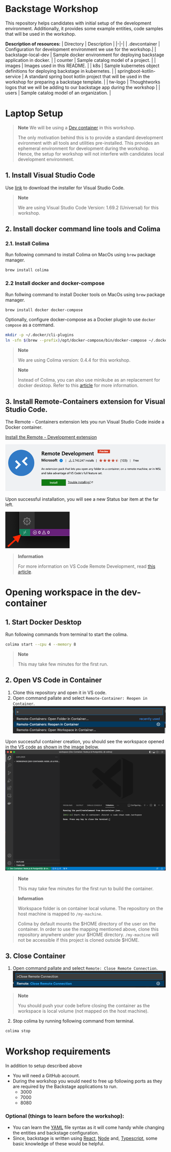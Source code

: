 # Backstage Workshop

This repository helps candidates with initial setup of the development environment. Additionally, it provides some example entities, code samples that will be used in the workshop.

**Description of resources:**
| Directory | Description |
|-|-|
| .devcontainer | Configuration for development environment we use for the workshop.|
| backstage-local-dev | Sample docker environment for deploying backstage application in docker. |
| counter | Sample catalog model of a project. |
| images | Images used in this README. |
| k8s | Sample kubernetes object definitions for deploying backstage in kubernetes. |
| springboot-kotlin-service | A standard spring boot kotlin project that will be used in the workshop for preparing a backstage template. |
| tw-logo | Thoughtworks logos that we will be adding to our backstage app during the workshop |
| users | Sample catalog model of an organization. |

# Laptop Setup

> **Note**
> We will be using a [Dev container](https://code.visualstudio.com/docs/remote/containers) in this workshop.
>
> The only motivation behind this is to provide a standard development evironment with all tools and utilities pre-installed. This provides an ephemeral  environment for development during the workshop. Hence, the setup for workshop will not interfere with candidates local development environment.

## 1. Install Visual Studio Code
Use [link](https://code.visualstudio.com/download) to download the installer for Visual Studio Code.

> **Note**
>
> We are using Visual Studio Code Version: 1.69.2 (Universal) for this workshop.

## 2. Install docker command line tools and Colima
### 2.1. Install Colima
Run following command to install Colima on MacOs using `brew` package manager.
```sh
brew install colima
```

### 2.2 Install docker and docker-compose
Run follwing command to install Docker tools on MacOs using `brew` package manager.
```sh
brew install docker docker-compose
```

Optionally, configure docker-compose as a Docker plugin to use `docker compose` as a command.
```sh
mkdir -p ~/.docker/cli-plugins
ln -sfn $(brew --prefix)/opt/docker-compose/bin/docker-compose ~/.docker/cli-plugins/docker-compose
```

> **Note**
>
> We are using Colima version: 0.4.4 for this workshop.

> **Note**
>
> Instead of Colima, you can also use minikube as an replacement for docker desktop. Refer to this [article](https://minikube.sigs.k8s.io/docs/tutorials/docker_desktop_replacement/) for more information.


## 3. Install Remote-Containers extension for Visual Studio Code.

The Remote - Containers extension lets you run Visual Studio Code inside a Docker container.

[Install the Remote - Development extension](vscode:extension/ms-vscode-remote.vscode-remote-extensionpack)

![Remote Development Extension](images/RemoteDevelopmentExtension.png)

Upon successful installation, you will see a new Status bar item at the far left.

![Check installation](images/CheckInstallation.png)

> **Information**
>
> For more information on VS Code Remote Development, read [this article](https://code.visualstudio.com/docs/remote/remote-overview).

# Opening workspace in the dev-container

## 1. Start Docker Desktop
Run following commands from terminal to start the colima.
```sh
colima start --cpu 4 --memory 8
```
>**Note**
>
>This may take few minutes for the first run.

## 2. Open VS Code in Container
1. Clone this repository and open it in VS code.
2. Open command pallate and select `Remote-Container: Reopen in Container`. 
![Reopen in Container](images/ReopenInContainer.png)

Upon successful container creation, you should see the workspace opened in the VS code as shown in the image below.
![Open in Container Success](images/OpenInContainerSuccess.png)

>**Note**
>
>This may take few minutes for the first run to build the container.

>**Information**
>
>Workspace folder is on container local volume.
>The repository on the host machine is mapped to `/my-machine`.
>
>Colima by default mounts the $HOME directory of the user on the container. In order to use the mapping mentioned above, clone this repository anywhere under your $HOME directory. `/my-machine` will not be accessible if this project is cloned outside $HOME.

## 3. Close Container
1. Open command pallate and select `Remote: Close Remote Connection`. 
![Close Remote Connection](images/CloseRemoteConnection.png)
>**Note**
>
>You should push your code before closing the container as the workspace is local volume (not mapped on the host machine).

2. Stop colima by running following command from terminal.
```sh
colima stop
``` 

# Workshop requirements

In addition to setup described above
- You will need a GitHub account.
- During the workshop you would need to free up following ports as they are required by the Backstage applications to run.
  - 3000
  - 7000
  - 8080   

### Optional (things to learn before the workshop):
- You can learn the [YAML](https://yaml.org/) file syntax as it will come handy while changing the entities and backstage configuration.
- Since, backstage is written using [React](https://reactjs.org/), [Node](https://nodejs.org/en/) and, [Typescript](https://www.typescriptlang.org/), some basic knowledge of these would be helpful.
